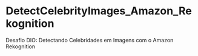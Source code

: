 # DetectCelebrityImages_Amazon_Rekognition
Desafio DIO: Detectando Celebridades em Imagens com o Amazon Rekognition
